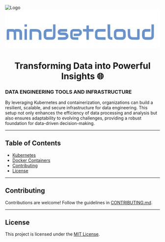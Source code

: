 <p>
  <img src="https://github.com/nathanmsc/DATA-ENGINEERING/blob/main/DOCKER/ZABBIX/src/img/logo.jpg" alt="Logo" width="100" style="margin-right: 10px;"/>
  <img src="https://github.com/nathanmsc/DATA-ENGINEERING/blob/main/DOCKER/ZABBIX/src/img/marca.svg" alt="Brand" width="600"/>
</p>
<div align="center">
  
# Transforming Data into Powerful Insights 🌐

</div>

### DATA ENGINEERING TOOLS AND INFRASTRUCTURE

By leveraging Kubernetes and containerization, organizations can build a resilient, scalable, and secure infrastructure for data engineering. This setup not only enhances the efficiency of data processing and analysis but also ensures adaptability to evolving challenges, providing a robust foundation for data-driven decision-making.

---
## Table of Contents

- [Kubernetes](https://github.com/nathanmsc/DATA-ENGINEERING/blob/main/KUBERNETES/README.md)
- [Docker Containers](https://github.com/nathanmsc/DATA-ENGINEERING/tree/main/DOCKER)
- [Contributing](#contributing)
- [License](#license)

---

## Contributing

Contributions are welcome! Follow the guidelines in [CONTRIBUTING.md](CONTRIBUTING.md).

---

## License

This project is licensed under the [MIT License](LICENSE).
